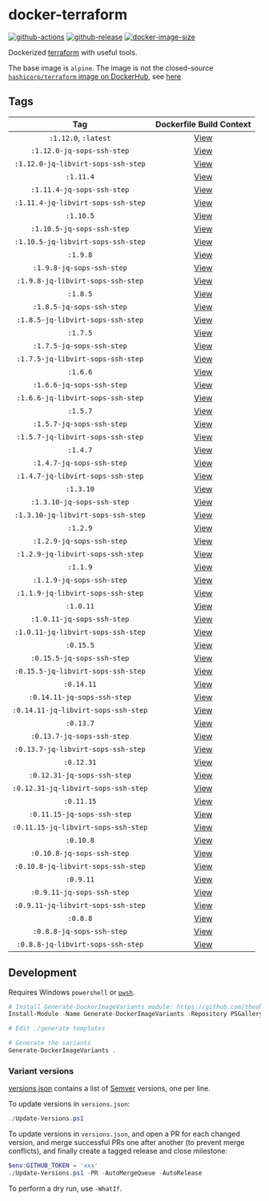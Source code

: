 # docker-terraform

[![github-actions](https://github.com/theohbrothers/docker-terraform/actions/workflows/ci-master-pr.yml/badge.svg?branch=master)](https://github.com/theohbrothers/docker-terraform/actions/workflows/ci-master-pr.yml)
[![github-release](https://img.shields.io/github/v/release/theohbrothers/docker-terraform?style=flat-square)](https://github.com/theohbrothers/docker-terraform/releases/)
[![docker-image-size](https://img.shields.io/docker/image-size/theohbrothers/docker-terraform/latest)](https://hub.docker.com/r/theohbrothers/docker-terraform)

Dockerized [terraform](https://github.com/hashicorp/terraform) with useful tools.

The base image is `alpine`. The image is not the closed-source [`hashicorp/terraform` image on DockerHub](https://hub.docker.com/r/hashicorp/terraform), see [here](https://github.com/hashicorp/terraform/blob/v1.0.0/Dockerfile).

## Tags

| Tag | Dockerfile Build Context |
|:-------:|:---------:|
| `:1.12.0`, `:latest` | [View](variants/1.12.0) |
| `:1.12.0-jq-sops-ssh-step` | [View](variants/1.12.0-jq-sops-ssh-step) |
| `:1.12.0-jq-libvirt-sops-ssh-step` | [View](variants/1.12.0-jq-libvirt-sops-ssh-step) |
| `:1.11.4` | [View](variants/1.11.4) |
| `:1.11.4-jq-sops-ssh-step` | [View](variants/1.11.4-jq-sops-ssh-step) |
| `:1.11.4-jq-libvirt-sops-ssh-step` | [View](variants/1.11.4-jq-libvirt-sops-ssh-step) |
| `:1.10.5` | [View](variants/1.10.5) |
| `:1.10.5-jq-sops-ssh-step` | [View](variants/1.10.5-jq-sops-ssh-step) |
| `:1.10.5-jq-libvirt-sops-ssh-step` | [View](variants/1.10.5-jq-libvirt-sops-ssh-step) |
| `:1.9.8` | [View](variants/1.9.8) |
| `:1.9.8-jq-sops-ssh-step` | [View](variants/1.9.8-jq-sops-ssh-step) |
| `:1.9.8-jq-libvirt-sops-ssh-step` | [View](variants/1.9.8-jq-libvirt-sops-ssh-step) |
| `:1.8.5` | [View](variants/1.8.5) |
| `:1.8.5-jq-sops-ssh-step` | [View](variants/1.8.5-jq-sops-ssh-step) |
| `:1.8.5-jq-libvirt-sops-ssh-step` | [View](variants/1.8.5-jq-libvirt-sops-ssh-step) |
| `:1.7.5` | [View](variants/1.7.5) |
| `:1.7.5-jq-sops-ssh-step` | [View](variants/1.7.5-jq-sops-ssh-step) |
| `:1.7.5-jq-libvirt-sops-ssh-step` | [View](variants/1.7.5-jq-libvirt-sops-ssh-step) |
| `:1.6.6` | [View](variants/1.6.6) |
| `:1.6.6-jq-sops-ssh-step` | [View](variants/1.6.6-jq-sops-ssh-step) |
| `:1.6.6-jq-libvirt-sops-ssh-step` | [View](variants/1.6.6-jq-libvirt-sops-ssh-step) |
| `:1.5.7` | [View](variants/1.5.7) |
| `:1.5.7-jq-sops-ssh-step` | [View](variants/1.5.7-jq-sops-ssh-step) |
| `:1.5.7-jq-libvirt-sops-ssh-step` | [View](variants/1.5.7-jq-libvirt-sops-ssh-step) |
| `:1.4.7` | [View](variants/1.4.7) |
| `:1.4.7-jq-sops-ssh-step` | [View](variants/1.4.7-jq-sops-ssh-step) |
| `:1.4.7-jq-libvirt-sops-ssh-step` | [View](variants/1.4.7-jq-libvirt-sops-ssh-step) |
| `:1.3.10` | [View](variants/1.3.10) |
| `:1.3.10-jq-sops-ssh-step` | [View](variants/1.3.10-jq-sops-ssh-step) |
| `:1.3.10-jq-libvirt-sops-ssh-step` | [View](variants/1.3.10-jq-libvirt-sops-ssh-step) |
| `:1.2.9` | [View](variants/1.2.9) |
| `:1.2.9-jq-sops-ssh-step` | [View](variants/1.2.9-jq-sops-ssh-step) |
| `:1.2.9-jq-libvirt-sops-ssh-step` | [View](variants/1.2.9-jq-libvirt-sops-ssh-step) |
| `:1.1.9` | [View](variants/1.1.9) |
| `:1.1.9-jq-sops-ssh-step` | [View](variants/1.1.9-jq-sops-ssh-step) |
| `:1.1.9-jq-libvirt-sops-ssh-step` | [View](variants/1.1.9-jq-libvirt-sops-ssh-step) |
| `:1.0.11` | [View](variants/1.0.11) |
| `:1.0.11-jq-sops-ssh-step` | [View](variants/1.0.11-jq-sops-ssh-step) |
| `:1.0.11-jq-libvirt-sops-ssh-step` | [View](variants/1.0.11-jq-libvirt-sops-ssh-step) |
| `:0.15.5` | [View](variants/0.15.5) |
| `:0.15.5-jq-sops-ssh-step` | [View](variants/0.15.5-jq-sops-ssh-step) |
| `:0.15.5-jq-libvirt-sops-ssh-step` | [View](variants/0.15.5-jq-libvirt-sops-ssh-step) |
| `:0.14.11` | [View](variants/0.14.11) |
| `:0.14.11-jq-sops-ssh-step` | [View](variants/0.14.11-jq-sops-ssh-step) |
| `:0.14.11-jq-libvirt-sops-ssh-step` | [View](variants/0.14.11-jq-libvirt-sops-ssh-step) |
| `:0.13.7` | [View](variants/0.13.7) |
| `:0.13.7-jq-sops-ssh-step` | [View](variants/0.13.7-jq-sops-ssh-step) |
| `:0.13.7-jq-libvirt-sops-ssh-step` | [View](variants/0.13.7-jq-libvirt-sops-ssh-step) |
| `:0.12.31` | [View](variants/0.12.31) |
| `:0.12.31-jq-sops-ssh-step` | [View](variants/0.12.31-jq-sops-ssh-step) |
| `:0.12.31-jq-libvirt-sops-ssh-step` | [View](variants/0.12.31-jq-libvirt-sops-ssh-step) |
| `:0.11.15` | [View](variants/0.11.15) |
| `:0.11.15-jq-sops-ssh-step` | [View](variants/0.11.15-jq-sops-ssh-step) |
| `:0.11.15-jq-libvirt-sops-ssh-step` | [View](variants/0.11.15-jq-libvirt-sops-ssh-step) |
| `:0.10.8` | [View](variants/0.10.8) |
| `:0.10.8-jq-sops-ssh-step` | [View](variants/0.10.8-jq-sops-ssh-step) |
| `:0.10.8-jq-libvirt-sops-ssh-step` | [View](variants/0.10.8-jq-libvirt-sops-ssh-step) |
| `:0.9.11` | [View](variants/0.9.11) |
| `:0.9.11-jq-sops-ssh-step` | [View](variants/0.9.11-jq-sops-ssh-step) |
| `:0.9.11-jq-libvirt-sops-ssh-step` | [View](variants/0.9.11-jq-libvirt-sops-ssh-step) |
| `:0.8.8` | [View](variants/0.8.8) |
| `:0.8.8-jq-sops-ssh-step` | [View](variants/0.8.8-jq-sops-ssh-step) |
| `:0.8.8-jq-libvirt-sops-ssh-step` | [View](variants/0.8.8-jq-libvirt-sops-ssh-step) |

## Development

Requires Windows `powershell` or [`pwsh`](https://github.com/PowerShell/PowerShell).

```powershell
# Install Generate-DockerImageVariants module: https://github.com/theohbrothers/Generate-DockerImageVariants
Install-Module -Name Generate-DockerImageVariants -Repository PSGallery -Scope CurrentUser -Force -Verbose

# Edit ./generate templates

# Generate the variants
Generate-DockerImageVariants .
```

### Variant versions

[versions.json](generate/definitions/versions.json) contains a list of [Semver](https://semver.org/) versions, one per line.

To update versions in `versions.json`:

```powershell
./Update-Versions.ps1
```

To update versions in `versions.json`, and open a PR for each changed version, and merge successful PRs one after another (to prevent merge conflicts), and finally create a tagged release and close milestone:

```powershell
$env:GITHUB_TOKEN = 'xxx'
./Update-Versions.ps1 -PR -AutoMergeQueue -AutoRelease
```

To perform a dry run, use `-WhatIf`.
